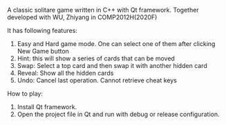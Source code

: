 A classic solitare game written in C++ with Qt framework. Together developed with WU, Zhiyang in COMP2012H(2020F)

It has following features:
1. Easy and Hard game mode. One can select one of them after clicking New Game button
2. Hint: this will show a series of cards that can be moved
3. Swap: Select a top card and then swap it with another hidden card
4. Reveal: Show all the hidden cards
5. Undo: Cancel last operation. Cannot retrieve cheat keys

How to play:
1. Install Qt framework.
2. Open the project file in Qt and run with debug or release configuration.
